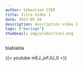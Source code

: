 ```yaml
---
author: Sébastien CIER
title: Titre Vidéo 1
date: 2023-05-20
description: description vidéo 1
tags: ["mariage"]
thumbnail: img/production1.png
---
```


blablabla


{{< youtube mEJ_jxFJU_0 >}}


